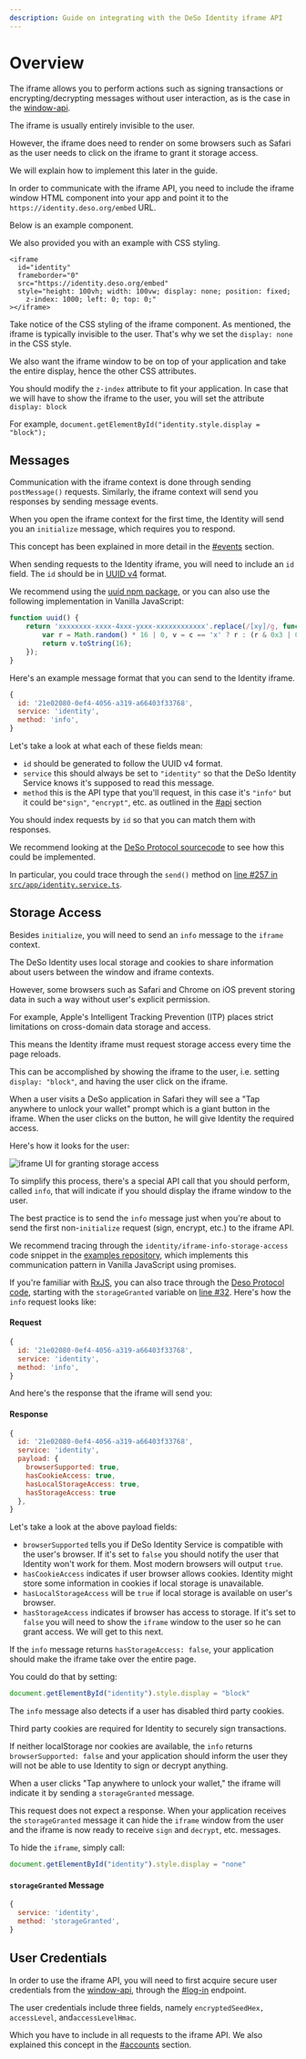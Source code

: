 ```yaml
---
description: Guide on integrating with the DeSo Identity iframe API
---
```


# Overview

The iframe allows you to perform actions such as signing transactions or encrypting/decrypting messages without user interaction, as is the case in the [window-api](../window-api/ "mention").

The iframe is usually entirely invisible to the user.

However, the iframe does need to render on some browsers such as Safari as the user needs to click on the iframe to grant it storage access.

We will explain how to implement this later in the guide.

In order to communicate with the iframe API, you need to include the iframe window HTML component into your app and point it to the `https://identity.deso.org/embed` URL.

Below is an example component.

We also provided you with an example with CSS styling.

```markup
<iframe
  id="identity"
  frameborder="0"
  src="https://identity.deso.org/embed"
  style="height: 100vh; width: 100vw; display: none; position: fixed; 
    z-index: 1000; left: 0; top: 0;"
></iframe>
```

Take notice of the CSS styling of the iframe component. As mentioned, the iframe is typically invisible to the user. That's why we set the `display: none` in the CSS style.

We also want the iframe window to be on top of your application and take the entire display, hence the other CSS attributes.

You should modify the `z-index` attribute to fit your application. In case that we will have to show the iframe to the user, you will set the attribute `display: block`

For example, `document.getElementById("identity.style.display = "block");`

## Messages

Communication with the iframe context is done through sending `postMessage()` requests. Similarly, the iframe context will send you responses by sending message events.

When you open the iframe context for the first time, the Identity will send you an `initialize` message, which requires you to respond.

This concept has been explained in more detail in the [#events](../identity/concepts.md#events "mention") section.

When sending requests to the Identity iframe, you will need to include an `id` field. The `id` should be in [UUID v4](https://en.wikipedia.org/wiki/Universally\_unique\_identifier#Version\_4\_\(random\)) format.

We recommend using the [uuid npm package](https://www.npmjs.com/package/uuid), or you can also use the following implementation in Vanilla JavaScript:

```javascript
function uuid() {
    return 'xxxxxxxx-xxxx-4xxx-yxxx-xxxxxxxxxxxx'.replace(/[xy]/g, function(c) {
        var r = Math.random() * 16 | 0, v = c == 'x' ? r : (r & 0x3 | 0x8);
        return v.toString(16);
    });
}
```

Here's an example message format that you can send to the Identity iframe.

```javascript
{
  id: '21e02080-0ef4-4056-a319-a66403f33768',
  service: 'identity',
  method: 'info',
}
```

Let's take a look at what each of these fields mean:

* `id` should be generated to follow the UUID v4 format.
* `service` this should always be set to `"identity"` so that the DeSo Identity Service knows it's supposed to read this message.
* `method` this is the API type that you'll request, in this case it's `"info"` but it could be`"sign"`, `"encrypt"`, etc. as outlined in the [#api](./#api "mention") section

You should index requests by `id` so that you can match them with responses.

We recommend looking at the [DeSo Protocol sourcecode](https://github.com/deso-protocol/frontend) to see how this could be implemented.

In particular, you could trace through the `send()` method on [line #257 in `src/app/identity.service.ts`](https://github.com/deso-protocol/frontend/blob/6d6225a8425f2fe7ad84a222027159333b2c754f/src/app/identity.service.ts#L257).

## Storage Access

Besides `initialize`, you will need to send an `info` message to the `iframe` context.

The DeSo Identity uses local storage and cookies to share information about users between the window and iframe contexts.

However, some browsers such as Safari and Chrome on iOS prevent storing data in such a way without user's explicit permission.

For example, Apple's Intelligent Tracking Prevention (ITP) places strict limitations on cross-domain data storage and access.

This means the Identity iframe must request storage access every time the page reloads.

This can be accomplished by showing the iframe to the user, i.e. setting `display: "block"`, and having the user click on the iframe.

When a user visits a DeSo application in Safari they will see a "Tap anywhere to unlock your wallet" prompt which is a giant button in the iframe. When the user clicks on the button, he will give Identity the required access.

Here's how it looks for the user:

![iframe UI for granting storage access](<../../.gitbook/assets/Screenshot from 2021-11-28 15-45-23 (1).png>)

To simplify this process, there's a special API call that you should perform, called `info`, that will indicate if you should display the iframe window to the user.

The best practice is to send the `info` message just when you're about to send the first non-`initialize` request (sign, encrypt, etc.) to the iframe API.

We recommend tracing through the `identity/iframe-info-storage-access` code snippet in the [examples repository,](https://github.com/deso-protocol/examples/tree/main/identity/iframe-info-storage-access/) which implements this communication pattern in Vanilla JavaScript using promises.

If you're familiar with [RxJS](https://rxjs.dev), you can also trace through the [Deso Protocol code](https://github.com/deso-protocol/frontend), starting with the `storageGranted` variable on [line #32](https://github.com/deso-protocol/frontend/blob/6d6225a8425f2fe7ad84a222027159333b2c754f/src/app/identity.service.ts#L32). Here's how the `info` request looks like:

#### Request

```javascript
{
  id: '21e02080-0ef4-4056-a319-a66403f33768',
  service: 'identity',
  method: 'info',
}
```

And here's the response that the iframe will send you:

#### Response

```javascript
{
  id: '21e02080-0ef4-4056-a319-a66403f33768',
  service: 'identity',
  payload: {
    browserSupported: true,
    hasCookieAccess: true,
    ​​hasLocalStorageAccess: true,
    ​​hasStorageAccess: true
  },
}
```

Let's take a look at the above payload fields:

* `browserSupported` tells you if DeSo Identity Service is compatible with the user's browser. If it's set to `false` you should notify the user that Identity won't work for them. Most modern browsers will output `true`.
* `hasCookieAccess` indicates if user browser allows cookies. Identity might store some information in cookies if local storage is unavailable.
* `hasLocalStorageAccess` will be `true` if local storage is available on user's browser.
* `hasStorageAccess` indicates if browser has access to storage. If it's set to `false` you will need to show the `iframe` window to the user so he can grant access. We will get to this next.

If the `info` message returns `hasStorageAccess: false`, your application should make the iframe take over the entire page.

You could do that by setting:

```javascript
document.getElementById("identity").style.display = "block"
```

The `info` message also detects if a user has disabled third party cookies.

Third party cookies are required for Identity to securely sign transactions.

If neither localStorage nor cookies are available, the `info` returns `browserSupported: false` and your application should inform the user they will not be able to use Identity to sign or decrypt anything.

When a user clicks "Tap anywhere to unlock your wallet," the iframe will indicate it by sending a `storageGranted` message.

This request does not expect a response. When your application receives the `storageGranted` message it can hide the `iframe` window from the user and the iframe is now ready to receive `sign` and `decrypt`, etc. messages.

To hide the `iframe`, simply call:

```javascript
document.getElementById("identity").style.display = "none"
```

#### `storageGranted` Message

```javascript
{
  service: 'identity',
  method: 'storageGranted',
}
```

## User Credentials

In order to use the iframe API, you will need to first acquire secure user credentials from the [window-api](../window-api/ "mention"), through the [#log-in](../window-api/#log-in "mention") endpoint.

The user credentials include three fields, namely `encryptedSeedHex,` `accessLevel`, and`accessLevelHmac`.

Which you have to include in all requests to the iframe API. We also explained this concept in the [#accounts](../identity/concepts.md#accounts "mention") section.
